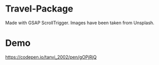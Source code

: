 # Travel-Package
Made with GSAP ScrollTrigger. Images have been taken from Unsplash.

# Demo 
https://codepen.io/tanvi_2002/pen/gOPjRjQ
